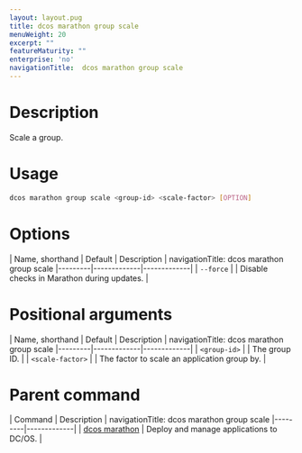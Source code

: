 ```yaml
---
layout: layout.pug
title: dcos marathon group scale
menuWeight: 20
excerpt: ""
featureMaturity: ""
enterprise: 'no'
navigationTitle:  dcos marathon group scale
---
```


<!-- This source repo for this topic is https://github.com/dcos/dcos-docs -->


# Description
Scale a group.

# Usage

```bash
dcos marathon group scale <group-id> <scale-factor> [OPTION]
```

# Options

| Name, shorthand | Default | Description |
navigationTitle:  dcos marathon group scale
|---------|-------------|-------------|
| `--force`   |             | Disable checks in Marathon during updates. |

# Positional arguments

| Name, shorthand | Default | Description |
navigationTitle:  dcos marathon group scale
|---------|-------------|-------------|
| `<group-id>`   |             |  The group ID. |
| `<scale-factor>`   |             | The factor to scale an application group by. |

# Parent command

| Command | Description |
navigationTitle:  dcos marathon group scale
|---------|-------------|
| [dcos marathon](/docs/1.9/cli/command-reference/dcos-marathon/) | Deploy and manage applications to DC/OS. |

<!-- # Examples -->
